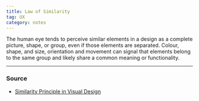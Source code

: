 ```yaml
---
title: Law of Similarity
tag: UX
category: notes
---
```


The human eye tends to perceive similar elements in a design as a complete picture, shape, or group, even if those elements are separated. Colour, shape, and size, orientation and movement can signal that elements belong to the same group and likely share a common meaning or functionality.

--- 
### Source
- [Similarity Principle in Visual Design](https://www.nngroup.com/articles/gestalt-similarity/)
